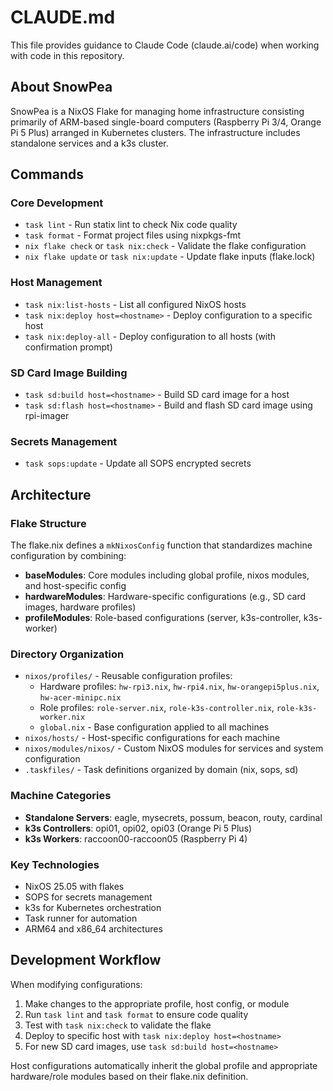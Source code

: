 # CLAUDE.md

This file provides guidance to Claude Code (claude.ai/code) when working with code in this repository.

## About SnowPea

SnowPea is a NixOS Flake for managing home infrastructure consisting primarily of ARM-based single-board computers (Raspberry Pi 3/4, Orange Pi 5 Plus) arranged in Kubernetes clusters. The infrastructure includes standalone services and a k3s cluster.

## Commands

### Core Development
- `task lint` - Run statix lint to check Nix code quality
- `task format` - Format project files using nixpkgs-fmt
- `nix flake check` or `task nix:check` - Validate the flake configuration
- `nix flake update` or `task nix:update` - Update flake inputs (flake.lock)

### Host Management
- `task nix:list-hosts` - List all configured NixOS hosts
- `task nix:deploy host=<hostname>` - Deploy configuration to a specific host
- `task nix:deploy-all` - Deploy configuration to all hosts (with confirmation prompt)

### SD Card Image Building
- `task sd:build host=<hostname>` - Build SD card image for a host
- `task sd:flash host=<hostname>` - Build and flash SD card image using rpi-imager

### Secrets Management
- `task sops:update` - Update all SOPS encrypted secrets

## Architecture

### Flake Structure
The flake.nix defines a `mkNixosConfig` function that standardizes machine configuration by combining:
- **baseModules**: Core modules including global profile, nixos modules, and host-specific config
- **hardwareModules**: Hardware-specific configurations (e.g., SD card images, hardware profiles)
- **profileModules**: Role-based configurations (server, k3s-controller, k3s-worker)

### Directory Organization
- `nixos/profiles/` - Reusable configuration profiles:
  - Hardware profiles: `hw-rpi3.nix`, `hw-rpi4.nix`, `hw-orangepi5plus.nix`, `hw-acer-minipc.nix`
  - Role profiles: `role-server.nix`, `role-k3s-controller.nix`, `role-k3s-worker.nix`
  - `global.nix` - Base configuration applied to all machines
- `nixos/hosts/` - Host-specific configurations for each machine
- `nixos/modules/nixos/` - Custom NixOS modules for services and system configuration
- `.taskfiles/` - Task definitions organized by domain (nix, sops, sd)

### Machine Categories
- **Standalone Servers**: eagle, mysecrets, possum, beacon, routy, cardinal
- **k3s Controllers**: opi01, opi02, opi03 (Orange Pi 5 Plus)
- **k3s Workers**: raccoon00-raccoon05 (Raspberry Pi 4)

### Key Technologies
- NixOS 25.05 with flakes
- SOPS for secrets management
- k3s for Kubernetes orchestration
- Task runner for automation
- ARM64 and x86_64 architectures

## Development Workflow

When modifying configurations:
1. Make changes to the appropriate profile, host config, or module
2. Run `task lint` and `task format` to ensure code quality
3. Test with `task nix:check` to validate the flake
4. Deploy to specific host with `task nix:deploy host=<hostname>`
5. For new SD card images, use `task sd:build host=<hostname>`

Host configurations automatically inherit the global profile and appropriate hardware/role modules based on their flake.nix definition.